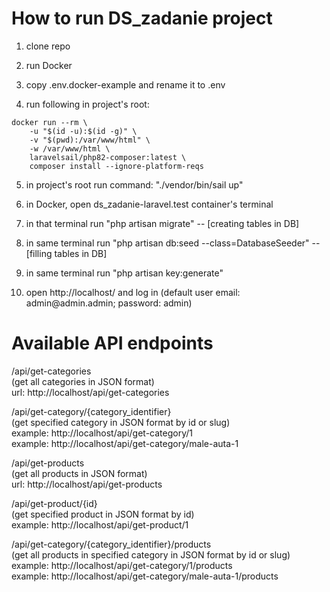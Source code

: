 # How to run DS_zadanie project
1. clone repo

2. run Docker

3. copy .env.docker-example and rename it to .env

4. run following in project's root:
```
docker run --rm \
    -u "$(id -u):$(id -g)" \
    -v "$(pwd):/var/www/html" \
    -w /var/www/html \
    laravelsail/php82-composer:latest \
    composer install --ignore-platform-reqs
```

5. in project's root run command: "./vendor/bin/sail up"

6. in Docker, open ds_zadanie-laravel.test container's terminal

7. in that terminal run "php artisan migrate" -- [creating tables in DB]

8. in same terminal run "php artisan db:seed --class=DatabaseSeeder" -- [filling tables in DB]

9. in same terminal run "php artisan key:generate"

10. open http://localhost/ and log in (default user email: admin<span>@</span>admin.admin; password: admin)

# Available API endpoints
/api/get-categories<br>
(get all categories in JSON format)<br>
url: http://localhost/api/get-categories

/api/get-category/\{category_identifier\}<br>
(get specified category in JSON format by id or slug)<br>
example: http://localhost/api/get-category/1<br>
example: http://localhost/api/get-category/male-auta-1

/api/get-products<br>
(get all products in JSON format)<br>
url: http://localhost/api/get-products

/api/get-product/\{id\}<br>
(get specified product in JSON format by id)<br>
example: http://localhost/api/get-product/1

/api/get-category/\{category_identifier\}/products<br>
(get all products in specified category in JSON format by id or slug)<br>
example: http://localhost/api/get-category/1/products<br>
example: http://localhost/api/get-category/male-auta-1/products
